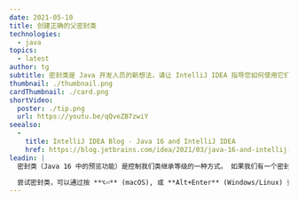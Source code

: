```yaml
---
date: 2021-05-10
title: 创建正确的父密封类
technologies:
  - java
topics:
  - latest
author: tg
subtitle: 密封类是 Java 开发人员的新想法，请让 IntelliJ IDEA 指导您如何使用它们
thumbnail: ./thumbnail.png
cardThumbnail: ./card.png
shortVideo:
  poster: ./tip.png
  url: https://youtu.be/qQveZB7zwiY
seealso:
  - 
    title: IntelliJ IDEA Blog - Java 16 and IntelliJ IDEA
    href: https://blog.jetbrains.com/idea/2021/03/java-16-and-intellij-idea/
leadin: |
  密封类（Java 16 中的预览功能）是控制我们类继承等级的一种方式。 如果我们有一个密封类， Intellij IDEA 会告诉我们， 我们需要 "允许" 子类， 以便它可以被继承。 如果可以，它也会自动做出更改。

  尝试密封类，可以通过按 **⌥⏎** (macOS), 或 **Alt+Enter** (Windows/Linux) 查看和采用提示的建议。
---
```


